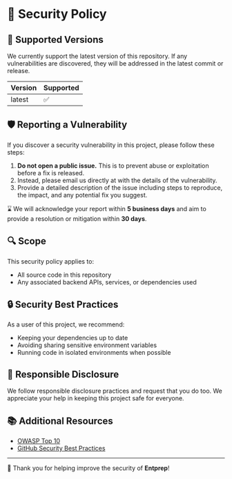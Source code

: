 # 🔐 Security Policy

## 📌 Supported Versions

We currently support the latest version of this repository. If any vulnerabilities are discovered, they will be addressed in the latest commit or release.

| Version | Supported |
| ------- | --------- |
| latest  | ✅         |

## 🛡️ Reporting a Vulnerability

If you discover a security vulnerability in this project, please follow these steps:

1. **Do not open a public issue.** This is to prevent abuse or exploitation before a fix is released.
2. Instead, please email us directly at with the details of the vulnerability.
3. Provide a detailed description of the issue including steps to reproduce, the impact, and any potential fix you suggest.

⌛ We will acknowledge your report within **5 business days** and aim to provide a resolution or mitigation within **30 days**.

## 🔍 Scope

This security policy applies to:

-  All source code in this repository  
-  Any associated backend APIs, services, or dependencies used

## 🔒 Security Best Practices

As a user of this project, we recommend:

- Keeping your dependencies up to date  
- Avoiding sharing sensitive environment variables  
- Running code in isolated environments when possible

## 🤝 Responsible Disclosure

We follow responsible disclosure practices and request that you do too. We appreciate your help in keeping this project safe for everyone.

## 📚 Additional Resources

- [OWASP Top 10](https://owasp.org/www-project-top-ten/)
- [GitHub Security Best Practices](https://docs.github.com/en/code-security/security-advisories/guidance-on-reporting-and-writing/privately-reporting-a-security-vulnerability)

---

🙏 Thank you for helping improve the security of **Entprep**!
